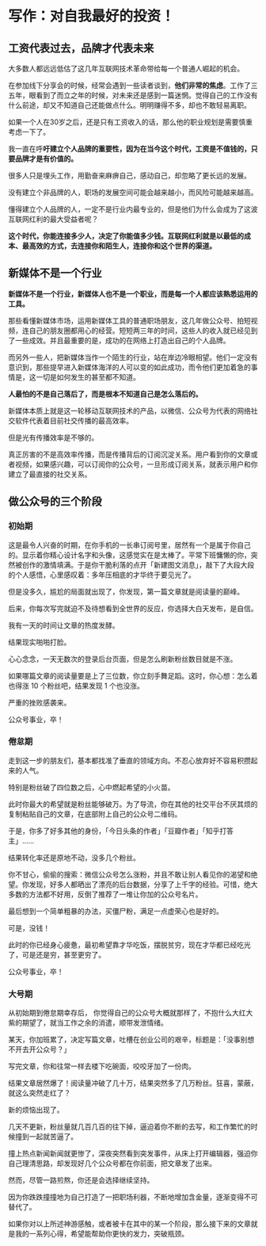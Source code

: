 # 写作：对自我最好的投资！

## 工资代表过去，品牌才代表未来

大多数人都远远低估了这几年互联网技术革命带给每一个普通人崛起的机会。

在参加线下分享会的时候，经常会遇到一些读者谈到，**他们非常的焦虑**。工作了三五年，眼看到了而立之年的时候，对未来还是感到一篇迷惘。觉得自己的工作没有什么前途，却又不知道自己还能做点什么。明明赚得不多，却也不敢轻易离职。

如果一个人在30岁之后，还是只有工资收入的话，那么他的职业规划是需要慎重考虑一下了。

我一直在呼**吁建立个人品牌的重要性，因为在当今这个时代，工资是不值钱的，只要品牌才是有价值的。**

很多人只是埋头工作，用勤奋来麻痹自己，感动自己，却忽略了更长远的发展。

没有建立个非品牌的人，职场的发展空间可能会越来越小，而风险可能越来越高。

懂得建立个人品牌的人，一定不是行业内最专业的，但是他们为什么会成为了这波互联网红利的最大受益者呢？

**这个时代，你能连接多少人，决定了你能值多少钱。互联网红利就是以最低的成本、最高效的方式，去连接你和陌生人，连接你和这个世界的渠道。**

## 新媒体不是一个行业

**新媒体不是一个行业，新媒体人也不是一个职业，而是每一个人都应该熟悉运用的工具。**

那些看懂新媒体市场，运用新媒体工具的普通职场朋友，这几年做公众号、拍短视频，连自己的朋友圈都用心的经营。短短两三年的时间，这些人的收入就已经见到了一些成效。并且最重要的是，成功的在网络上打造出自己的个人品牌。

而另外一些人，把新媒体当作一个陌生的行业，站在岸边冷眼相望。他们一定没有意识到，那些提早进入新媒体海洋的人可以变的如此成功，而令他们更加着急的事情是，这一切是如何发生的甚至都不知道。

**人最怕的不是自己落后了，而是根本不知道自己是怎么落后的。**

新媒体本质上就是这一轮移动互联网技术的产品，以微信、公众号为代表的网络社交软件代表着目前社交传播的最高效率。

但是光有传播效率是不够的。

真正厉害的不是高效率传播，而是传播背后的订阅沉淀关系。用户看到你的文章或者视频，如果感兴趣，可以订阅你的公众号，一旦形成订阅关系，就表示用户和你建立了最直接的社交关系。

## 做公众号的三个阶段

### 初始期

这是最令人兴奋的时期，在你手机的一长串订阅号里，居然有一个是属于你自己的。显示着你精心设计名字和头像，这感觉实在是太棒了。平常下班慵懒的你，突然被创作的激情填满。于是你干脆利落的点开「新建图文消息」，敲下了大段大段的个人感悟，心里感叹着：多年压相底的才华终于要见光了。

但是没多久，尴尬的局面就出现了，你发现，第一篇文章就是阅读量的巅峰。

后来，你每次写完就迫不及待想看到全世界的反应，你选择大白天发布，是自信。

我有一天的时间让文章的热度发酵。

结果现实啪啪打脸。

心心念念，一天无数次的登录后台页面，但是怎么刷新粉丝数目就是不涨。

如果哪篇文章的阅读量要是上了三位数，你立刻手舞足蹈。这时，你心想：怎么着也得涨 10 个粉丝吧，结果发现 1 个也没涨。

严重的挫败感袭来。

公众号事业，卒！

### 倦怠期

走到这一步的朋友们，基本都找准了垂直的领域方向。不忍心放弃好不容易积攒起来的人气。

特别是粉丝破了四位数之后，心中燃起希望的小火苗。

此时你最大的希望就是粉丝能够破万。为了导流，你在其他的社交平台不厌其烦的复制粘贴自己的文章，在底部附上自己的公众号二维码。

于是，你多了好多其他的身份，「今日头条的作者」「豆瓣作者」「知乎打答主」……

结果转化率还是原地不动，没多几个粉丝。

你不甘心，偷偷的搜索：微信公众号怎么涨粉，并且不敢让别人看见你的渴望和绝望。你发现，好多人都晒出了漂亮的后台数据，分享了上千字的经验。可惜，绝大多数的方法都不好用，反倒了推荐了一堆让你加的公众号名片。

最后想到一个简单粗暴的办法，买僵尸粉，满足一点虚荣心也是好的。

可是，没钱！

此时的你已经身心疲惫，最初希望靠才华吃饭，摆脱贫穷，现在才华都已经吃光了，可是还是穷，甚至更穷了。

公众号事业，卒！

### 大号期

从初始期到倦怠期幸存后， 你觉得自己的公众号大概就那样了，不抱什么大红大紫的期望了，就当工作之余的消遣，顺带发泄情绪。

某天，你加班累了，决定写篇文章，吐槽在创业公司的艰辛，标题是：「没事别想不开去开公众号？」

写完文章，你和往常一样去楼下吃碗面，咬咬牙加了一份肉。

结果文章居然爆了！阅读量冲破了几十万，结果突然多了几万粉丝。狂喜，蒙蔽，就这么突然走红了？

新的烦恼出现了。

几天不更新，粉丝量就几百几百的往下掉，逼迫着你不断的去写，和工作繁忙的时候撞到一起就苦逼了。

撞上热点新闻新闻就更惨了，深夜突然看到突发事件，从床上打开编辑器，强迫你自己理清思路，却发现好几个公众号都在你前面，把文章发了出来。

然而，尽管一路煎熬，你还是会选择继续坚持。

因为你跌跌撞撞地为自己打造了一把职场利器，不断地增加含金量，逐渐变得不可替代了。

如果你对以上所述神游感触，或者被卡在其中的某一个阶段，那么接下来的文章就是我的一系列心得，希望能帮助你更快的发力，突破瓶颈。

